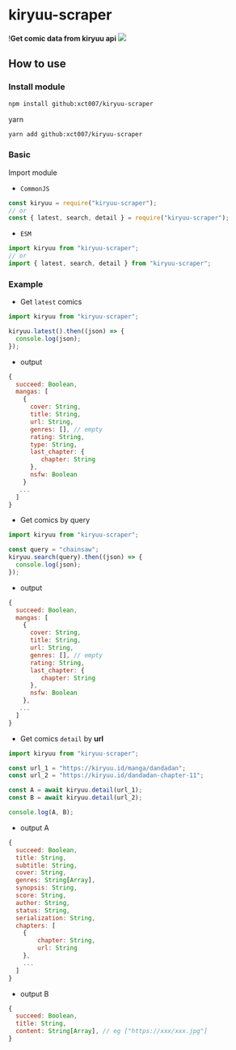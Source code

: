 # kiryuu-scraper

!**Get comic data from kiryuu api**
![](https://s1.zerochan.net/Sousou.no.Frieren.600.3396173.jpg)

## How to use

### Install module

```sh
npm install github:xct007/kiryuu-scraper
```

yarn

```sh
yarn add github:xct007/kiryuu-scraper
```

### Basic

Import module

- `CommonJS`

```js
const kiryuu = require("kiryuu-scraper");
// or
const { latest, search, detail } = require("kiryuu-scraper");
```

- `ESM`

```js
import kiryuu from "kiryuu-scraper";
// or
import { latest, search, detail } from "kiryuu-scraper";
```

### Example

- Get `latest` comics

```js
import kiryuu from "kiryuu-scraper";

kiryuu.latest().then((json) => {
  console.log(json);
});
```

- output

```js
{
  succeed: Boolean,
  mangas: [
    {
      cover: String,
      title: String,
      url: String,
      genres: [], // empty
      rating: String,
      type: String,
      last_chapter: {
         chapter: String
      },
      nsfw: Boolean
    }
   ...
  ]
}
```

- Get comics by query

```js
import kiryuu from "kiryuu-scraper";

const query = "chainsaw";
kiryuu.search(query).then((json) => {
  console.log(json);
});
```

- output

```js
{
  succeed: Boolean,
  mangas: [
    {
      cover: String,
      title: String,
      url: String,
      genres: [], // empty
      rating: String,
      last_chapter: {
         chapter: String
      },
      nsfw: Boolean
    },
   ...
  ]
}
```

- Get comics `detail` by **url**

```js
import kiryuu from "kiryuu-scraper";

const url_1 = "https://kiryuu.id/manga/dandadan";
const url_2 = "https://kiryuu.id/dandadan-chapter-11";

const A = await kiryuu.detail(url_1);
const B = await kiryuu.detail(url_2);

console.log(A, B);
```

- output A

```js
{
  succeed: Boolean,
  title: String,
  subtitle: String,
  cover: String,
  genres: String[Array],
  synopsis: String,
  score: String,
  author: String,
  status: String,
  serialization: String,
  chapters: [
    {
        chapter: String,
        url: String
    },
    ...
  ]
}
```

- output B

```js
{
  succeed: Boolean,
  title: String,
  content: String[Array], // eg ["https://xxx/xxx.jpg"]
}
```
